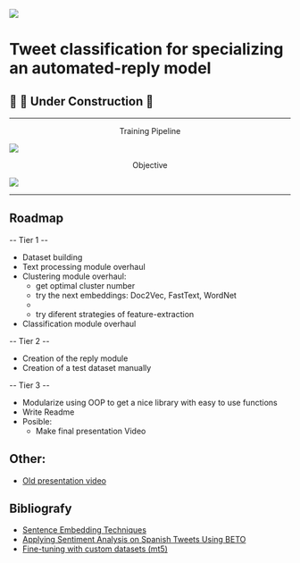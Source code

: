 ![](https://i.imgur.com/MW2UiDZ.png)

# Tweet classification for specializing an automated-reply model


## 👷 🚧 Under Construction 🚧

---

<center>Training Pipeline</center>  
  
![](https://i.imgur.com/jqXrqS3.png)

<center>Objective</center>  

![](https://i.imgur.com/3qBSEVD.png)

---
## __Roadmap__

-- Tier 1 --
* Dataset building
* Text processing module overhaul
* Clustering module overhaul:
    * get optimal cluster number
    * try the next embeddings: Doc2Vec, FastText, WordNet
    * 
    * try diferent strategies of feature-extraction
* Classification module overhaul    

-- Tier 2 --
* Creation of the reply module
* Creation of a test dataset manually  

--  Tier 3 --
* Modularize using OOP to get a nice library with easy to use functions
* Write Readme
* Posible:   
    - Make final presentation Video



## Other: 
* [Old presentation video](https://www.youtube.com/watch?v=YM8J4S4PLTI)

## Bibliografy
* [Sentence Embedding Techniques 
](http://www.stat.cmu.edu/~rnugent/PCMI2016/papers/DocClusterComparison.pdf)
* [Applying Sentiment Analysis on Spanish Tweets Using BETO](http://ceur-ws.org/Vol-2943/emoeval_paper9.pdf)
* [Fine-tuning with custom datasets (mt5)](https://huggingface.co/transformers/custom_datasets.html)
